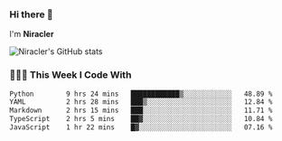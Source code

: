 ### Hi there 👋

I'm **Niracler**

![Niracler's GitHub stats](https://github-readme-stats.vercel.app/api?username=Niracler&show_icons=true)


### 👨🏻‍💻 This Week I Code With

<!--START_SECTION:waka-->

```txt
Python        9 hrs 24 mins   ████████████▒░░░░░░░░░░░░   48.89 %
YAML          2 hrs 28 mins   ███▒░░░░░░░░░░░░░░░░░░░░░   12.84 %
Markdown      2 hrs 15 mins   ███░░░░░░░░░░░░░░░░░░░░░░   11.71 %
TypeScript    2 hrs 5 mins    ██▓░░░░░░░░░░░░░░░░░░░░░░   10.84 %
JavaScript    1 hr 22 mins    █▓░░░░░░░░░░░░░░░░░░░░░░░   07.16 %
```

<!--END_SECTION:waka-->

